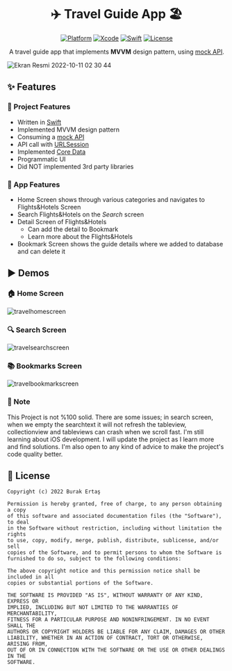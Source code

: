 <h1 align="center">✈️ Travel Guide App 🏖</h1>


<p align="center">
  <a href="https://www.apple.com"><img alt="Platform" src="https://img.shields.io/badge/platform-iOS-lightgrey"/></a>
  <a href="https://developer.apple.com/documentation/xcode-release-notes/xcode-13-release-notes"><img alt="Xcode" src="https://img.shields.io/badge/Xcode-13-blue"/></a>
  <a href="https://www.swift.org"><img alt="Swift" src="https://img.shields.io/badge/Swift-5-orange"/></a>
  <a href="https://github.com/ErtasBurak/travel-guide-app-mvvm/blob/main/LICENSE"><img alt="License" src="https://img.shields.io/badge/license-MIT-blueviolet"/></a>
</p>




<p align="center">
A travel guide app that implements <b>MVVM</b> design pattern, using 
  <a href="https://633f7631e44b83bc73bab811.mockapi.io/all_travel_list">mock API</a>.
</p>

![Ekran Resmi 2022-10-11 02 30 44](https://user-images.githubusercontent.com/88059407/194967213-7a98f7d9-1d14-4af1-b6d2-c89f7e9f30e4.png)

## ✨ Features
### 🔸 Project Features
- Written in [Swift](https://www.swift.org)
- Implemented MVVM design pattern
- Consuming a [mock API](https://633f7631e44b83bc73bab811.mockapi.io/all_travel_list)
- API call with [URLSession](https://developer.apple.com/documentation/foundation/urlsession)
- Implemented [Core Data](https://developer.apple.com/documentation/coredata)
- Programmatic UI
- Did NOT implemented 3rd party libraries

### 🔹 App Features
- Home Screen shows through various categories and navigates to Flights&Hotels Screen
- Search Flights&Hotels on the *Search* screen
- Detail Screen of Flights&Hotels
  - Can add the detail to Bookmark
  - Learn more about the Flights&Hotels
- Bookmark Screen shows the guide details where we added to database and can delete it


## ▶ Demos



### 🏠 Home Screen



![travelhomescreen](https://user-images.githubusercontent.com/88059407/194955318-243edfdb-fdac-4f29-b6cb-8ac8d21206dd.gif)



### 🔍 Search Screen



![travelsearchscreen](https://user-images.githubusercontent.com/88059407/194955389-abf68688-4592-4708-8792-6c9ca38d7453.gif)



### 📚 Bookmarks Screen




![travelbookmarkscreen](https://user-images.githubusercontent.com/88059407/194955509-eee0e04a-e980-4782-b349-967ad7b25989.gif)




### 📌 Note
This Project is not %100 solid. There are some issues; in search screen, when we empty the searchtext it will not refresh the tableview, collectionview and tableviews can crash when we scroll fast. I'm still learning about iOS development. I will update the project as I learn more and find solutions. I'm also open to any kind of advice to make the project's code quality better.


## 📜 License
```
Copyright (c) 2022 Burak Ertaş

Permission is hereby granted, free of charge, to any person obtaining a copy
of this software and associated documentation files (the "Software"), to deal
in the Software without restriction, including without limitation the rights
to use, copy, modify, merge, publish, distribute, sublicense, and/or sell
copies of the Software, and to permit persons to whom the Software is
furnished to do so, subject to the following conditions:

The above copyright notice and this permission notice shall be included in all
copies or substantial portions of the Software.

THE SOFTWARE IS PROVIDED "AS IS", WITHOUT WARRANTY OF ANY KIND, EXPRESS OR
IMPLIED, INCLUDING BUT NOT LIMITED TO THE WARRANTIES OF MERCHANTABILITY,
FITNESS FOR A PARTICULAR PURPOSE AND NONINFRINGEMENT. IN NO EVENT SHALL THE
AUTHORS OR COPYRIGHT HOLDERS BE LIABLE FOR ANY CLAIM, DAMAGES OR OTHER
LIABILITY, WHETHER IN AN ACTION OF CONTRACT, TORT OR OTHERWISE, ARISING FROM,
OUT OF OR IN CONNECTION WITH THE SOFTWARE OR THE USE OR OTHER DEALINGS IN THE
SOFTWARE.
```
